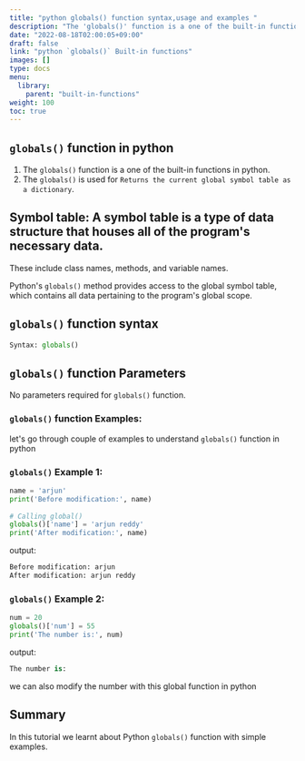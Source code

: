 ```yaml
---
title: "python globals() function syntax,usage and examples "
description: "The 'globals()' function is a one of the built-in functions in python"
date: "2022-08-18T02:00:05+09:00"
draft: false
link: "python `globals()` Built-in functions"
images: []
type: docs
menu:
  library:
    parent: "built-in-functions"
weight: 100
toc: true
---
```


## `globals()` function in python

1. The `globals()` function is a one of the built-in functions in python.
2. The `globals()` is used for `Returns the current global symbol table as a dictionary`.

## Symbol table: A symbol table is a type of data structure that houses all of the program's necessary data.
These include class names, methods, and variable names.

Python's `globals()` method provides access to the global symbol table, which contains all data pertaining to the program's global scope. 


## `globals()` function syntax

```python
Syntax: globals()
```
## `globals()` function Parameters 

No parameters required for `globals()` function.

### `globals()` function Examples:

let's go through couple of examples to understand `globals()` function in python


###  `globals()` Example 1: 

```python
name = 'arjun'
print('Before modification:', name)
  
# Calling global()
globals()['name'] = 'arjun reddy'
print('After modification:', name)
```
output:

```python
Before modification: arjun
After modification: arjun reddy
```

###  `globals()` Example 2: 

```python
num = 20
globals()['num'] = 55
print('The number is:', num)
```
output:

```python
The number is:
```
we can also modify the number with this global function in python

## Summary
In this tutorial we learnt about Python `globals()` function with simple examples.